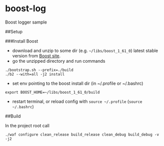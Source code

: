 # boost-log
Boost logger sample

##Setup

###Install Boost

- download and unzip to some dir (e.g. `~/libs/boost_1_61_0`) latest stable version from [Boost site](http://www.boost.org/).
- go the unzipped directory and run commands

```
./bootstrap.sh --prefix=./build
./b2 --with=all -j2 install
```
- set env pointing to the boost install dir (in ~/.profile or ~/.bashrc)

`export BOOST_HOME=~/libs/boost_1_61_0/build`

- restart terminal, or reload config with `source ~/.profile` (`source ~/.bashrc`)

##Build

In the project root call

`./waf configure clean_release build_release clean_debug build_debug -v -j2`
